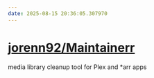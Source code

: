 ```yaml
---
date: 2025-08-15 20:36:05.307970
---
```


# [jorenn92/Maintainerr](https://github.com/jorenn92/Maintainerr)

media library cleanup tool for Plex and *arr apps